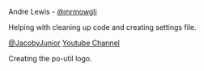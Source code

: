 Andre Lewis - [@mrmowgli](https://github.com/mrmowgli)

Helping with cleaning up code and creating settings file.

[@JacobyJunior](https://github.com/jacobyjunior) [Youtube Channel](https://www.youtube.com/c/ijuniortvchannel)

Creating the po-util logo.
